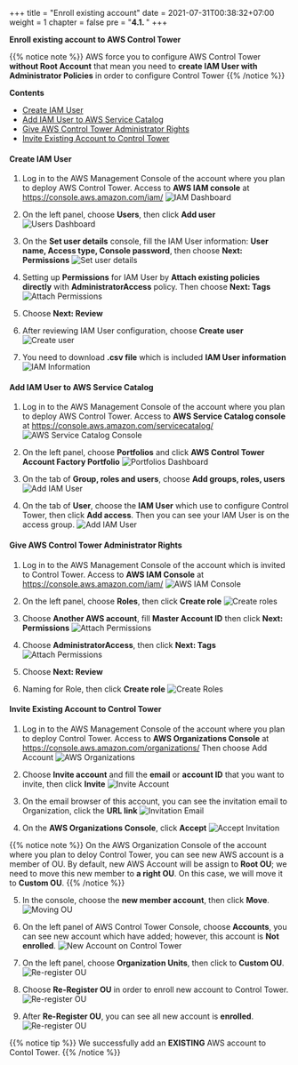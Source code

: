 +++
title = "Enroll existing account"
date = 2021-07-31T00:38:32+07:00
weight = 1
chapter = false
pre = "<b>4.1. </b>"
+++

**Enroll existing account to AWS Control Tower**

{{% notice note %}}
AWS force you to configure AWS Control Tower **without Root Account** that mean you need to **create IAM User with Administrator Policies** in order to configure Control Tower
{{% /notice %}}

**Contents**
- [Create IAM User](#create-iam-user)
- [Add IAM User to AWS Service Catalog](#add-iam-user-to-aws-service-catalog)
- [Give AWS Control Tower Administrator Rights](#give-aws-control-tower-administrator-rights)
- [Invite Existing Account to Control Tower](#invite-existing-account-to-control-tower)

#### Create IAM User

1. Log in to the AWS Management Console of the account where you plan to deploy AWS Control Tower. Access to **AWS IAM console** at https://console.aws.amazon.com/iam/
![IAM Dashboard](/images/4/iam-1.png?width=90pc)

2. On the left panel, choose **Users**, then click **Add user**
![Users Dashboard](/images/4/iam-2.png?width=90pc)

3. On the **Set user details** console, fill the IAM User information: **User name, Access type, Console password**, then choose **Next: Permissions**
![Set user details](/images/4/iam-3.png?width=90pc)
   
4. Setting up **Permissions** for IAM User by **Attach existing policies directly** with **AdministratorAccess** policy. Then choose **Next: Tags**
![Attach Permissions](/images/4/iam-4.png?width=90pc)

5. Choose **Next: Review**

6. After reviewing IAM User configuration, choose **Create user**
![Create user](/images/4/iam-5.png?width=90pc)

7. You need to download **.csv file** which is included **IAM User information**
![IAM Information](/images/4/iam-6.png?width=90pc)

#### Add IAM User to AWS Service Catalog

1. Log in to the AWS Management Console of the account where you plan to deploy AWS Control Tower. Access to **AWS Service Catalog console** at https://console.aws.amazon.com/servicecatalog/
![AWS Service Catalog Console](/images/4/service-catalog-1.png?width=90pc)

2. On the left panel, choose **Portfolios** and click **AWS Control Tower Account Factory Portfolio**
![Portfolios Dashboard](/images/4/service-catalog-2.png?width=90pc)

3. On the tab of **Group, roles and users**, choose **Add groups, roles, users**
![Add IAM User](/images/4/service-catalog-3.png?width=90pc)

4. On the tab of **User**, choose the **IAM User** which use to configure Control Tower, then click **Add access**. Then you can see your IAM User is on the access group.
![Add IAM User](/images/4/service-catalog-4.png?width=90pc)

#### Give AWS Control Tower Administrator Rights

1. Log in to the AWS Management Console of the account which is invited to Control Tower. Access to **AWS IAM Console** at https://console.aws.amazon.com/iam/
![AWS IAM Console](/images/4/right-access-1.png?width=90pc)

2. On the left panel, choose **Roles**, then click **Create role**
![Create roles](/images/4/right-access-2.png?width=90pc)

3. Choose **Another AWS account**, fill **Master Account ID** then click **Next: Permissions**
![Attach Permissions](/images/4/right-access-3.png?width=90pc)

4. Choose **AdministratorAccess**, then click **Next: Tags**
![Attach Permissions](/images/4/right-access-4.png?width=90pc)
5. Choose **Next: Review**
6. Naming for Role, then click **Create role**
![Create Roles](/images/4/right-access-5.png?width=90pc)

#### Invite Existing Account to Control Tower

1. Log in to the AWS Management Console of the account where you plan to deploy Control Tower. Access to **AWS Organizations Console** at https://console.aws.amazon.com/organizations/
   Then choose Add Account
![AWS Organizations](/images/4/invite-1.png?width=90pc)

2. Choose **Invite account** and fill the **email** or **account ID** that you want to invite, then click **Invite**
![Invite Account](/images/4/invite-2.png?width=90pc)

3. On the email browser of this account, you can see the invitation email to Organization, click the **URL link**
![Invitation Email](/images/4/invite-3.png?width=90pc)

4. On the **AWS Organizations Console**, click **Accept**
![Accept Invitation](/images/4/invite-4.png?width=90pc)

{{% notice note %}}
On the AWS Organization Console of the account where you plan to deloy Control Tower, you can see new AWS account is a member of OU. By default, new AWS Account will be assign to **Root OU**; we need to move this new member to **a right OU**. On this case, we will move it to **Custom OU**.
{{% /notice %}}

5. In the console, choose the **new member account**, then click **Move**.
![Moving OU](/images/4/invite-5.png?width=90pc)

6. On the left panel of AWS Control Tower Console, choose **Accounts**, you can see new account which have added; however, this account is **Not enrolled**.
![New Account on Control Tower](/images/4/invite-6.png?width=90pc)

7. On the left panel, choose **Organization Units**, then click to **Custom OU**.
![Re-register OU](/images/4/invite-7.png?width=90pc)

8. Choose **Re-Register OU** in order to enroll new account to Control Tower.
![Re-register OU](/images/4/invite-8.png?width=90pc)

9. After **Re-Register OU**, you can see all new account is **enrolled**.
![Re-register OU](/images/4/invite-9.png?width=90pc)

{{% notice tip %}}
We successfully add an **EXISTING** AWS account to Contol Tower.
{{% /notice %}}